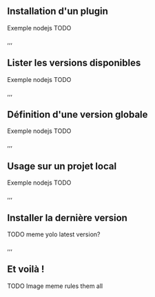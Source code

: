 ## Installation d'un plugin

Exemple nodejs TODO

,,,

## Lister les versions disponibles

Exemple nodejs TODO

,,,

## Définition d'une version globale

Exemple nodejs TODO

,,,

## Usage sur un projet local

Exemple nodejs TODO

,,,

## Installer la dernière version

TODO meme yolo latest version?

,,,

## Et voilà !

TODO Image meme rules them all
